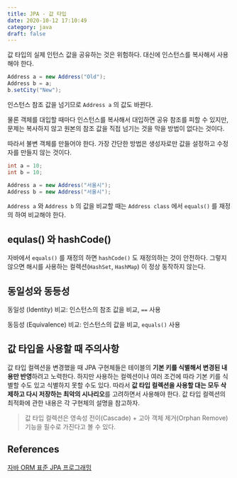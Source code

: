 ```yaml
---
title: JPA - 값 타입
date: 2020-10-12 17:10:49
category: java
draft: false
---
```


값 타입의 실제 인턴스 값을 공유하는 것은 위험하다. 대신에 인스턴스를 복사해서 사용해야 한다.

```java
Address a = new Address("Old");
Address b = a;
b.setCity("New");
```

인스턴스 참조 값을 넘기므로 `Address a` 의 값도 바뀐다.

물론 객체를 대입할 때마다 인스턴스를 복사해서 대입하면 공유 참조를 피할 수 있지만, 문제는 복사하지 않고 원본의 참조 값을 직접 넘기는 것을 막을 방법이 없다는 것이다.

따라서 불변 객체를 만들어야 한다. 가장 간단한 방법은 생성자로만 값을 설정하고 수정자를 만들지 않는 것이다.

```java
int a = 10;
int b = 10;

Address a = new Address("서울시");
Address b = new Address("서울시");
```

`Address a` 와 `Address b` 의 값을 비교할 때는 `Address class` 에서 `equals()` 를 재정의 하여 비교해야 한다.

## equlas() 와 hashCode()

자바에서 `equals()` 를 재정의 하면 `hashCode()` 도 재정의하는 것이 안전하다. 그렇지 않으면 해시를 사용하는 컬렉션(`HashSet`, `HashMap`) 이 정상 동작하지 않는다.

## 동일성와 동등성

동일성 (Identity) 비교: 인스턴스의 참조 값을 비교, `==` 사용

동등성 (Equivalence) 비교: 인스턴스의 값을 비교, `equals()` 사용

## 값 타입을 사용할 때 주의사항

값 타입 컬렉션을 변경했을 때 JPA 구현체들은 테이블의 **기본 키를 식별해서 변경된 내용만 반영**하려고 노력한다. 하지만 사용하는 컬렉션이나 여러 조건에 따라 기본 키를 식별할 수도 있고 식별하지 못할 수도 있다. 따라서 **값 타입 컬렉션을 사용할 대는 모두 삭제하고 다시 저장하는 최악의 시나리오**를 고려하면서 사용해야 한다. 값 타입 컬렉션의 최적화에 관한 내용은 각 구현체의 설명을 참고하자.

> 값 타입 컬렉션은 영속성 전이(Cascade) + 고아 객체 제거(Orphan Remove) 기능을 필수로 가진다고 볼 수 있다.

## References

[자바 ORM 표준 JPA 프로그래밍](https://www.aladin.co.kr/shop/wproduct.aspx?itemid=62681446)

